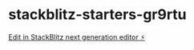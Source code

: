 # stackblitz-starters-gr9rtu

[Edit in StackBlitz next generation editor ⚡️](https://stackblitz.com/~/github.com/ocktaniasalma/stackblitz-starters-gr9rtu)